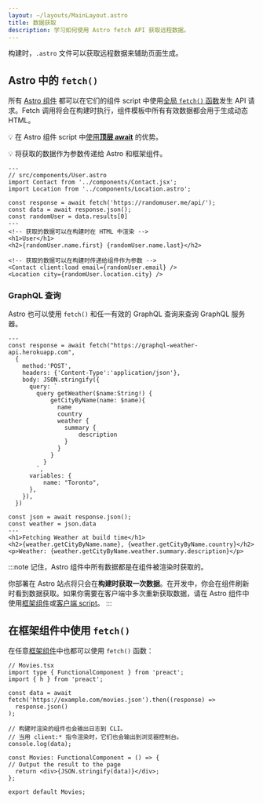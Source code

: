 ```yaml
---
layout: ~/layouts/MainLayout.astro
title: 数据获取
description: 学习如何使用 Astro fetch API 获取远程数据。
---
```


构建时，`.astro` 文件可以获取远程数据来辅助页面生成。


## Astro 中的 `fetch()`

所有 [Astro 组件](/zh-cn/core-concepts/astro-components/) 都可以在它们的组件 script 中使用[全局 `fetch()` 函数](https://developer.mozilla.org/en-US/docs/Web/API/fetch)发生 API 请求。Fetch 调用将会在构建时执行，组件模板中所有有效数据都会用于生成动态 HTML。

💡 在 Astro 组件 script 中[使用**顶层 await**](https://developer.mozilla.org/en-US/docs/Web/JavaScript/Reference/Operators/await#top_level_await) 的优势。

💡 将获取的数据作为参数传递给 Astro 和框架组件。

```astro
---
// src/components/User.astro
import Contact from '../components/Contact.jsx';
import Location from '../components/Location.astro';

const response = await fetch('https://randomuser.me/api/');
const data = await response.json();
const randomUser = data.results[0]
---
<!-- 获取的数据可以在构建时在 HTML 中渲染 -->
<h1>User</h1>
<h2>{randomUser.name.first} {randomUser.name.last}</h2>

<!-- 获取的数据可以在构建时传递给组件作为参数 -->
<Contact client:load email={randomUser.email} />
<Location city={randomUser.location.city} />
```

### GraphQL 查询

Astro 也可以使用 `fetch()` 和任一有效的 GraphQL 查询来查询 GraphQL 服务器。

```astro
---
const response = await fetch("https://graphql-weather-api.herokuapp.com",
  {
    method:'POST',
    headers: {'Content-Type':'application/json'},
    body: JSON.stringify({
      query: `
        query getWeather($name:String!) {
            getCityByName(name: $name){
              name
              country
              weather {
                summary {
                    description
                }
              }
            }
          }
        `,
      variables: {
          name: "Toronto",
      },
    }),
  })

const json = await response.json();
const weather = json.data
---
<h1>Fetching Weather at build time</h1>
<h2>{weather.getCityByName.name}, {weather.getCityByName.country}</h2>
<p>Weather: {weather.getCityByName.weather.summary.description}</p>
```

:::note
记住，Astro 组件中所有数据都是在组件被渲染时获取的。

你部署在 Astro 站点将只会在**构建时获取一次数据**。在开发中，你会在组件刷新时看到数据获取。如果你需要在客户端中多次重新获取数据，请在 Astro 组件中使用[框架组件](/zh-cn/core-concepts/framework-components/)或[客户端 script](/zh-cn/core-concepts/astro-components/#客户端脚本)。
:::


## 在框架组件中使用 `fetch()`

在任意[框架组件](/zh-cn/core-concepts/framework-components/)中也都可以使用 `fetch()` 函数：

```tsx
// Movies.tsx
import type { FunctionalComponent } from 'preact';
import { h } from 'preact';

const data = await fetch('https://example.com/movies.json').then((response) =>
  response.json()
);

// 构建时渲染的组件也会输出日志到 CLI。
// 当用 client:* 指令渲染时，它们也会输出到浏览器控制台。
console.log(data);

const Movies: FunctionalComponent = () => {
// Output the result to the page
  return <div>{JSON.stringify(data)}</div>;
};

export default Movies;
```

